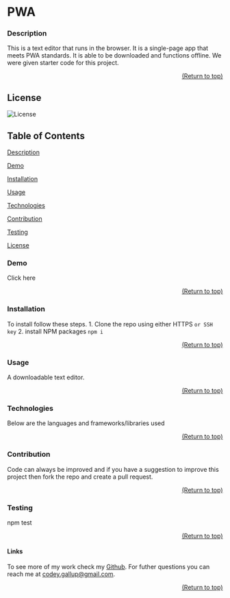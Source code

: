  <a name="readme-top"></a>

  # PWA

  ### Description
  
  This is a text editor that runs in the browser. It is a single-page app that meets PWA standards. It is able to be downloaded and functions offline. We were given starter code for this project.

  <p align="right"><a href="#readme-top">(Return to top)</a></p>

  ## License 
  ![License](https://img.shields.io/badge/license-MIT-00beef)

  ## Table of Contents
  [Description](#description)
  
  [Demo](#demo)

  [Installation](#installation)

  [Usage](#usage)

  [Technologies](#technologies)

  [Contribution](#contribution)

  [Testing](#test)
  
  [License](#license)

  ### Demo

  Click here

  <p align="right"><a href="#readme-top">(Return to top)</a></p>
  
  ### Installation

  To install follow these steps. 1. Clone the repo using either HTTPS `` or SSH key ``
 2. install NPM packages `npm i`

  <p align="right"><a href="#readme-top">(Return to top)</a></p>

  ### Usage

  A downloadable text editor.

  <p align="right"><a href="#readme-top">(Return to top)</a></p>

  ### Technologies

  Below are the languages and frameworks/libraries used

  <p align="right"><a href="#readme-top">(Return to top)</a></p>

  ### Contribution

  Code can always be improved and if you have a suggestion to improve this project then fork the repo and create a pull request.

  <p align="right"><a href="#readme-top">(Return to top)</a></p>

  ### Testing

  npm test

  <p align="right"><a href="#readme-top">(Return to top)</a></p>

  #### Links

  To see more of my work check my [Github](https://github.com/Codeyg12). For futher questions you can reach me at codey.gallup@gmail.com.
  
  <p align="right"><a href="#readme-top">(Return to top)</a></p>
